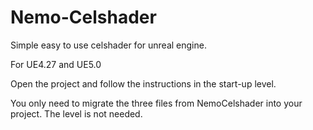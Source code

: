 # Nemo-Celshader
Simple easy to use celshader for unreal engine.


For UE4.27 and UE5.0

Open the project and follow the instructions in the start-up level. 

You only need to migrate the three files from NemoCelshader into your project. The level is not needed.

